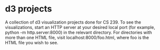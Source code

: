 # d3 projects

A collection of d3 visualization projects done for CS 239. To see the visualizations, start an HTTP server at your desired local port (for example, python -m http.server:8000) in the relevant directory. For directories with more than one HTML file, visit localhost:8000/foo.html, where foo is the HTML file you wish to see.
